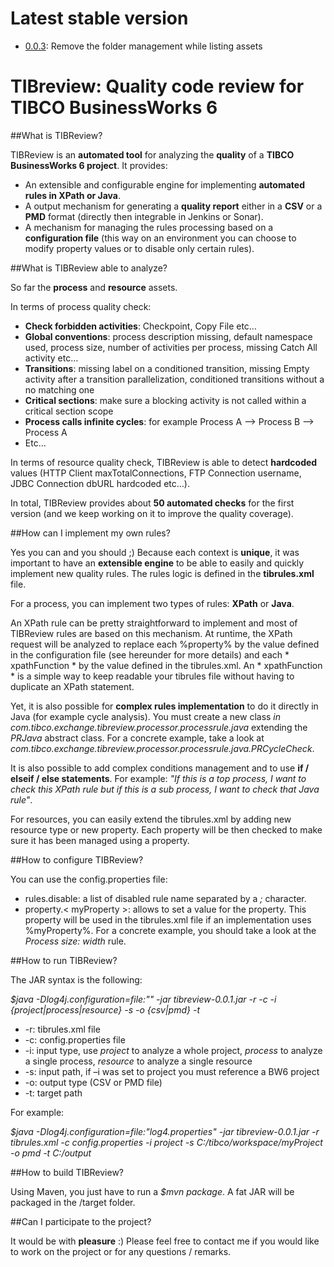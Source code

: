 # Latest stable version
* [0.0.3](https://github.com/teivah/TIBreview/releases/tag/0.0.3): Remove the folder management while listing assets

# TIBreview: Quality code review for TIBCO BusinessWorks 6

##What is TIBReview?

TIBReview is an **automated tool** for analyzing the **quality** of a **TIBCO BusinessWorks 6 project**. It provides:
* An extensible and configurable engine for implementing **automated rules in XPath or Java**.
* A output mechanism for generating a **quality report** either in a **CSV** or a **PMD** format (directly then integrable in Jenkins or Sonar).
* A mechanism for managing the rules processing based on a **configuration file** (this way on an environment you can choose to modify property values or to disable only certain rules).

##What is TIBReview able to analyze?

So far the **process** and **resource** assets.

In terms of process quality check:
* **Check forbidden activities**: Checkpoint, Copy File etc…
* **Global conventions**: process description missing, default namespace used, process size, number of activities per process, missing Catch All activity etc…
* **Transitions**: missing label on a conditioned transition, missing Empty activity after a transition parallelization, conditioned transitions without a no matching one
* **Critical sections**: make sure a blocking activity is not called within a critical section scope
* **Process calls infinite cycles**: for example Process A --> Process B --> Process A
* Etc...

In terms of resource quality check, TIBReview is able to detect **hardcoded** values (HTTP Client maxTotalConnections, FTP Connection username, JDBC Connection dbURL hardcoded etc…).

In total, TIBReview provides about **50 automated checks** for the first version (and we keep working on it to improve the quality coverage).

##How can I implement my own rules?

Yes you can and you should ;) Because each context is **unique**, it was important to have an **extensible engine** to be able to easily and quickly implement new quality rules. The rules logic is defined in the **tibrules.xml** file.

For a process, you can implement two types of rules: **XPath** or **Java**.

An XPath rule can be pretty straightforward to implement and most of TIBReview rules are based on this mechanism.
At runtime, the XPath request will be analyzed to replace each %property% by the value defined in the configuration file (see hereunder for more details) and each * xpathFunction * by the value defined in the tibrules.xml. An * xpathFunction * is a simple way to keep readable your tibrules file without having to duplicate an XPath statement.

Yet, it is also possible for **complex rules implementation** to do it directly in Java (for example cycle analysis).
You must create a new class *in com.tibco.exchange.tibreview.processor.processrule.java* extending the *PRJava* abstract class. For a concrete example, take a look at *com.tibco.exchange.tibreview.processor.processrule.java.PRCycleCheck*.

It is also possible to add complex conditions management and to use **if / elseif / else statements**. For example: *"If this is a top process, I want to check this XPath rule but if this is a sub process, I want to check that Java rule"*.

For resources, you can easily extend the tibrules.xml by adding new resource type or new property. Each property will be then checked to make sure it has been managed using a property.

##How to configure TIBReview?

You can use the config.properties file:

* rules.disable: a list of disabled rule name separated by a *;* character.
* property.< myProperty >: allows to set a value for the <myProperty> property. This property will be used in the tibrules.xml file if an implementation uses %myProperty%. For a concrete example, you should take a look at the *Process size: width* rule.

##How to run TIBReview?

The JAR syntax is the following:

*$java -Dlog4j.configuration=file:"<Log4jFile>" -jar tibreview-0.0.1.jar -r <TIBRuleFile> -c <ConfigFile> -i {project|process|resource} -s <InputPath> -o {csv|pmd} -t <TargetPath>*

* -r: tibrules.xml file
* -c: config.properties file
* -i: input type, use *project* to analyze a whole project, *process* to analyze a single process, *resource* to analyze a single resource
* -s: input path, if –i was set to project you must reference a BW6 project
* -o: output type (CSV or PMD file)
* -t: target path

For example:

*$java -Dlog4j.configuration=file:"log4.properties" -jar tibreview-0.0.1.jar -r tibrules.xml -c config.properties -i project -s C:/tibco/workspace/myProject -o pmd -t C:/output*

##How to build TIBReview?

Using Maven, you just have to run a *$mvn package*. A fat JAR will be packaged in the /target folder.

##Can I participate to the project?

It would be with **pleasure** :) Please feel free to contact me if you would like to work on the project or for any questions / remarks. 
